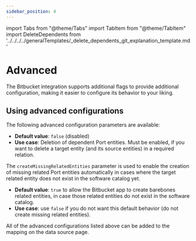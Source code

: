 ```yaml
---
sidebar_position: 4
---
```


import Tabs from "@theme/Tabs"
import TabItem from "@theme/TabItem"
import DeleteDependents from '../../../../generalTemplates/\_delete_dependents_git_explanation_template.md'

# Advanced

The Bitbucket integration supports additional flags to provide additional configuration, making it easier to configure its behavior to your liking.

## Using advanced configurations

The following advanced configuration parameters are available:

<Tabs groupId="config" queryString="parameter">

<TabItem label="Delete dependent entities" value="deleteDependent">

<DeleteDependents/>

- **Default value**: `false` (disabled)
- **Use case**: Deletion of dependent Port entities. Must be enabled, if you want to delete a target entity (and its source entities) in a required relation.

</TabItem>

<TabItem value="createMissingRelatedEntities" label="Create missing related entities">

The `createMissingRelatedEntities` parameter is used to enable the creation of missing related Port entities automatically in cases where the target related entity does not exist in the software catalog yet.

- **Default value**: `true` to allow the Bitbucket app to create barebones related entities, in case those related entities do not exist in the software catalog.
- **Use case**: use `false` if you do not want this default behavior (do not create missing related entities).

</TabItem>


</Tabs>

All of the advanced configurations listed above can be added to the mapping on the data source page.
